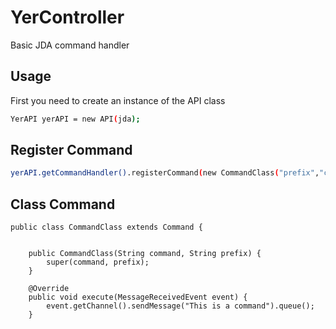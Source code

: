 # YerController
Basic JDA command handler

## Usage
First you need to create an instance of the API class
``` bash
YerAPI yerAPI = new API(jda); 
```

## Register Command 
``` bash
yerAPI.getCommandHandler().registerCommand(new CommandClass("prefix","command")); 
``` 
## Class Command
```
public class CommandClass extends Command {


    public CommandClass(String command, String prefix) {
        super(command, prefix);
    }

    @Override
    public void execute(MessageReceivedEvent event) {
        event.getChannel().sendMessage("This is a command").queue();
    }
```
